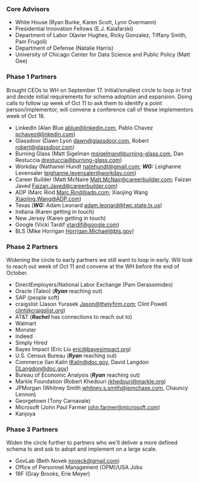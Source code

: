 ### Core Advisors
* White House (Ryan Burke, Karen Scott, Lynn Overmann)
* Presidential Innovation Fellows (E.J. Kalafarski)
* Department of Labor (Xavier Hughes, Ricky Gonzalez, Tiffany Smith, Pam Frugoli)
* Department of Defense (Natalie Harris)
* University of Chicago Center for Data Science and Public Policy (Matt Gee)

### Phase 1 Partners
Brought CEOs to WH on September 17. Initial/smallest circle to loop in first and decide initial requirements for schema adoption and expansion. Doing calls to follow up week of Oct 11 to ask them to identify a point person/implementor, will convene a conference call of these implementors week of Oct 18.

* LinkedIn (Alan Blue <ablue@linkedin.com>, Pablo Chavez <pchavez@linkedin.com>)
* Glassdoor (Dawn Lyon <dawn@glassdoor.com>, Robert <robert@glassdoor.com>)
* Burning Glass (Matt Sigelman <msigelman@burning-glass.com>, Dan Restuccia <drestuccia@burning-glass.com>)
* Workday (Nathaniel Hundt <natehundt@gmail.com>; ***WG:*** Leighanne Levensaler <leighanne.levensaler@workday.com>)
* Career Builder (Matt McNaire <Matt.McNair@careerbuilder.com>; Faizan Javed <Faizan.Javed@careerbuilder.com>)
* ADP (Marc Rind <Marc.Rind@adp.com>; Xiaojing Wang <Xiaojing.Wang@ADP.com>)
* Texas (***WG:*** Adam Leonard <adam.leonard@twc.state.tx.us>)
* Indiana (Karen getting in touch)
* New Jersey (Karen getting in touch)
* Google (Vicki Tardif <vtardif@google.com>)
* BLS (Mike Horrigan <Horrigan.Michael@bls.gov>)

### Phase 2 Partners
Widening the circle to early partners we still want to loop in early. Will look to reach out week of Oct 11 and convene at the WH before the end of October.

* DirectEmployers/National Labor Exchange (Pam Gerassimides)
* Oracle (Taleo) (***Ryan*** reaching out)
* SAP (people soft)
* craigslist (Jason Yurasek <Jason@thejyfirm.com>; Clint Powell <clint@craigslist.org>)
* AT&T (***Rachel*** has connections to reach out to)
* Walmart
* Monster
* Indeed
* Simply Hired
* Bayes Impact (Eric Liu <eric@bayesimpact.org>)
* U.S. Census Bureau (***Ryan*** reaching out)
* Commerce (Ian Kalin <IKalin@doc.gov>, David Langdon <DLangdon@doc.gov>)
* Bureau of Economic Analysis (***Ryan*** reaching out)
* Markle Foundation (Robert Khedouri <rkhedouri@markle.org>)
* JPMorgan (Whitney Smith <whitney.s.smith@jpmchase.com>, Chauncy Lennon)
* Georgetown (Tony Carnavale)
* Microsoft (John Paul Farmer <john.farmer@microsoft.com>)
* Kanjoya

### Phase 3 Partners
Widen the circle further to partners who we'll deliver a more defined schema to and ask to adopt and implement on a large scale.

* GovLab (Beth Novek <noveck@gmail.com>)
* Office of Personnel Management (OPM)/USA Jobs
* 18F (Gray Brooks, Erie Meyer)
